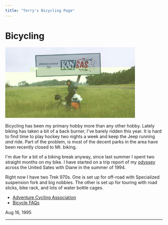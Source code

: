 ```yaml
---
title: "Terry's Bicycling Page"
---
```

# Bicycling

![Bike](../../../img/terry/bike/dt19.jpg)

Bicycling has been my primary hobby more than any other hobby. Lately biking has taken a bit of a back burner, I've barely ridden this year. It is hard to find time to play hockey two nights a week and keep the Jeep running _and_ ride. Part of the problem, is most of the decent parks in the area have been recently closed to Mt. biking. 

I'm due for a bit of a biking break anyway, since last summer I spent two straight months on my bike. I have started on a trip report of my [odyssey](odyssey.md) across the United Sates with Diane in the summer of 1994. 

Right now I have two Trek 970s. One is set up for off-road with Specialized suspension fork and big nobbies. The other is set up for touring with road slicks, bike rack, and lots of water bottle cages. 

  * [Adventure Cycling Association](https://outside.starwave.com/outside/online/organization/adv/main.md)
  * [Bicycle FAQs](gopher://draco.acs.uci.edu:1071/00/faq)

Aug 16, 1995 

* * *
